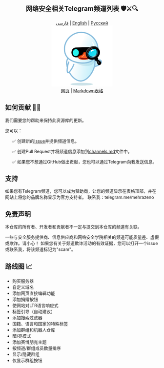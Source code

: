 <div align="center">
  <h2>网络安全相关Telegram频道列表 🛡️⚔️🔍</h2>
</div>
<div align="center">
  <a href="./README-fa.md">فارسی</a> | 
  <a href="./README-en.md">English</a> | 
  <a href="./README-ru.md">Русский</a>
</div>

<div align="center">
  <img src="../src/assets/icon.png" width="200" height="200" alt="Icon">
</div>

<div align="center">
  <a href="https://mehrazino.github.io/tg-cybersec/">网页</a> |
  <a href="../src/data/channels.md">Markdown表格</a>
</div>

## 如何贡献 🤝🔄

我们需要您的帮助来保持此资源库的更新。

您可以：

<ul>
  <p>✅ 创建新的<a href="https://github.com/mehrazino/tg-cybersec/issues/new">Issue</a>并提供频道信息。</p>
  <p>✅ 创建Pull Request并将频道信息添加到<a href="../src/data/channels.md">channels.md</a>文件中。</p>
  
  <p>✅ 如果您不想通过GitHub做出贡献，您也可以通过Telegram向我发送信息。</p>
</ul>

## 支持

如果您有Telegram频道，您可以成为赞助商，让您的频道显示在表格顶部，并在网站上将您的品牌名称显示为官方支持者。
联系我：telegram.me/mehrazeno

## 免责声明

本仓库的所有者、开发者和贡献者不一定与提交到本仓库的频道有关联。

一些与安全服务提供商、信息供应商和网络安全学院相关的频道可能质量差、虚假或欺诈。请小心！
如果您有关于频道欺诈活动的有效证据，您可以打开一个issue或联系我，将该频道标记为"scam"。

## 路线图 📈
- 购买服务器
- 自定义域名
- 添加网页直接编辑功能
- 添加捐赠按钮
- 使网站对LTR语言响应式
- 标签引导（自动建议）
- 添加搜索过滤器
- 国籍、语言和国家的特殊标签
- 添加群组和机器人仓库
- 暗/亮模式
- 添加赛博朋克主题
- 按频道/群组成员数量排序
- 显示/隐藏群组
- 仅显示群组按钮
